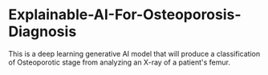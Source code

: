 # Explainable-AI-For-Osteoporosis-Diagnosis
This is a deep learning generative AI model that will produce a classification of Osteoporotic stage from analyzing an X-ray of a patient's femur. 
